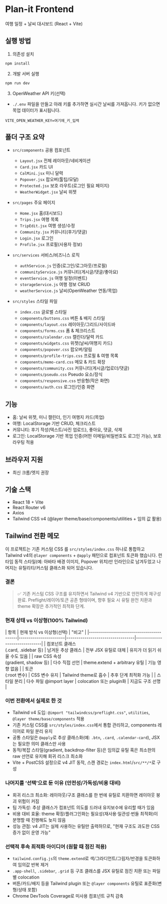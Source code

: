 # Plan-it Frontend
여행 일정 + 날씨 대시보드 (React + Vite)

## 실행 방법
1) 의존성 설치
```cmd
npm install
```
2) 개발 서버 실행

```cmd
npm run dev
```

3) OpenWeather API 키(선택)
- `./.env` 파일을 만들고 아래 키를 추가하면 실시간 날씨를 가져옵니다. 키가 없으면 목업 데이터가 표시됩니다.

```
VITE_OPEN_WEATHER_KEY=여기에_키_입력
```

## 폴더 구조 요약

- `src/components` 공용 컴포넌트
	- `Layout.jsx` 전체 레이아웃/네비게이션
	- `Card.jsx` 카드 UI
	- `CalMini.jsx` 미니 달력
	- `Popover.jsx` 팝오버(툴팁/모달)
	- `Protected.jsx` 보호 라우트(로그인 필요 페이지)
	- `WeatherWidget.jsx` 날씨 위젯

- `src/pages` 주요 페이지
	- `Home.jsx` 홈(대시보드)
	- `Trips.jsx` 여행 목록
	- `TripEdit.jsx` 여행 생성/수정
	- `Community.jsx` 커뮤니티(후기/댓글)
	- `Login.jsx` 로그인
	- `Profile.jsx` 프로필(사용자 정보)

- `src/services` 서비스/비즈니스 로직
	- `authService.js` 인증(로그인/로그아웃/프로필)
	- `communityService.js` 커뮤니티(게시글/댓글/좋아요)
	- `eventService.js` 여행 일정(이벤트)
	- `storageService.js` 여행 정보 CRUD
	- `weatherService.js` 날씨(OpenWeather 연동/목업)

- `src/styles` 스타일 파일
    - `index.css` 글로벌 스타일
    - `components/buttons.css` 버튼 & 배지 스타일
    - `components/layout.css` 레이아웃/그리드/사이드바
    - `components/forms.css` 폼 & 체크리스트
    - `components/calendar.css` 캘린더/달력 카드
    - `components/widgets.css` 위젯(날씨/여행지 카드)
    - `components/popover.css` 팝오버/알림
    - `components/profile-trips.css` 프로필 & 여행 목록
    - `components/memo-card.css` 메모 & 카드 확장
    - `components/community.css` 커뮤니티(게시글/업로더/댓글)
    - `components/pseudo.css` Pseudo 요소/장식
    - `components/responsive.css` 반응형(작은 화면)
    - `components/auth.css` 로그인/인증 화면

## 기능

- 홈: 날씨 위젯, 미니 캘린더, 인기 여행지 카드(목업)
- 여행: LocalStorage 기반 CRUD, 체크리스트
- 커뮤니티: 후기 작성(텍스트/사진 업로드), 좋아요, 댓글, 삭제
- 로그인: LocalStorage 기반 목업 인증(어떤 이메일/비밀번호도 로그인 가능), 보호 라우팅 적용

## 브라우저 지원

- 최신 크롬/엣지 권장

## 기술 스택
- React 18 + Vite
- React Router v6
- Axios
 - Tailwind CSS v4 (@layer theme/base/components/utilities + 임의 값 활용)

## Tailwind 전환 메모
이 프로젝트는 기존 커스텀 CSS 를 `src/styles/index.css` 하나로 통합하고 Tailwind v4의
`@layer components` + `@apply` 패턴으로 컴포넌트 토큰화 했습니다. 런타임 동적 스타일(예: 아바타 배경 이미지, Popover 위치)만 인라인으로 남겨두었고 나머지는 유틸리티/커스텀 클래스화 되어 있습니다.

### 결론
> ✅ 기존 커스텀 CSS 구조를 유지하면서 Tailwind v4 기반으로 안전하게 재구성 완료. Preflight/레이어/토큰 공존 형태이며, 향후 필요 시 유틸 완전 치환과 theme 확장은 추가적인 최적화 단계.

### 현재 상태 vs 이상형(100% Tailwind)
|                  항목                    |         현재 방식     vs          이상형(선택)            |           "비고"              |
|------------------------------------------|-----------------------|----------------------------------|-------------------------------|
| 컴포넌트 클래스<br>(.card, .sidebar 등)  | 남겨둔 추상 클래스      |     전부 JSX 유틸로 대체         | 유지가 더 읽기 쉬울 수도 있음  |
| raw CSS 속성<br>(gradient, shadow 등)   | 다수 직접 선언          |   theme.extend + arbitrary 유틸  |    기능 영향 없음             |
| 토큰<br>(:root 변수)                    | CSS 변수 유지           |      Tailwind theme로 흡수       |    추후 단계 최적화 가능      |
| 스타일 분리                             | 다수 파일 @import layer |     colocation 또는 plugin화     |      지금도 구조 선명         |

### 이번 전환에서 실제로 한 것
- Tailwind v4 도입: `@import "tailwindcss/preflight.css"`, `utilities`, `@layer theme/base/components` 적용
- 기존 커스텀 CSS를 `src/styles/index.css`에서 통합 관리하고, components 레이어로 파일 분리 유지
- 공통 스타일은 `@apply`로 추상 클래스화(예: `.btn`, `.card`, `.calendar-card`), JSX는 필요한 의미 클래스만 사용
- 동적/복잡 스타일(gradient, backdrop-filter 등)은 임의값 유틸 혹은 최소한의 raw 선언로 유지해 회귀 리스크 최소화
- Vite + PostCSS 설정으로 v4 JIT 동작, 스캔 경로는 `index.html`/`src/**/*`로 구성

### 나머지를 ‘선택’으로 둔 이유 (안전성/가독성/비용 대비)
- 회귀 리스크 최소화: 레이아웃/구조 클래스를 한 번에 유틸로 치환하면 레이아웃 붕괴 위험이 커짐
- 팀 가독성: 추상 클래스가 컴포넌트 의도를 드러내 유지보수에 유리할 때가 있음
- 비용 대비 효율: theme 확장/플러그인화는 필요성(재사용·일관성·번들 최적화)이 분명할 때 진행해도 늦지 않음
- 성능 관점: v4 JIT는 실제 사용하는 유틸만 출력하므로, "현재 구조도 과도한 CSS 증가 없이 운영 가능"

### 선택적 후속 최적화 아이디어 (원할 때 점진 적용)
- `tailwind.config.js`의 `theme.extend`로 색/그라디언트/그림자/반경을 토큰화하여 임의값 반복 제거
- `.app-shell`, `.sidebar`, `.grid` 등 구조 클래스를 JSX 유틸로 점진 치환 또는 파일별 colocation
- 버튼/카드/배지 등을 Tailwind plugin 또는 `@layer components` 유틸로 표준화(변형/상태 포함)
- Chrome DevTools Coverage로 미사용 컴포넌트 규칙 감축
